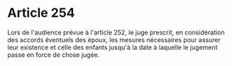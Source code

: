 # Article 254

Lors de l'audience prévue à l'article 252, le juge prescrit, en considération des accords éventuels des époux, les mesures nécessaires pour assurer leur existence et celle des enfants jusqu'à la date à laquelle le jugement passe en force de chose jugée.
